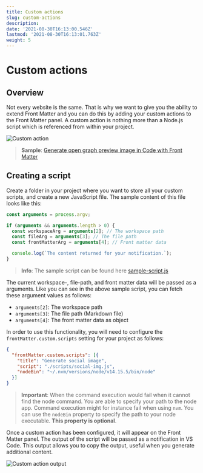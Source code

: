 ```yaml
---
title: Custom actions
slug: custom-actions
description: 
date: '2021-08-30T16:13:00.546Z'
lastmod: '2021-08-30T16:13:01.763Z'
weight: 5
---
```


# Custom actions

## Overview

Not every website is the same. That is why we want to give you the ability to extend Front Matter and you can do this by adding your custom actions to the Front Matter panel. A custom action is nothing more than a Node.js script which is referenced from within your project.

![Custom action](/assets/custom-action.png)

> **Sample**: [Generate open graph preview image in Code with Front Matter](https://www.eliostruyf.com/generate-open-graph-preview-image-code-front-matter/)

## Creating a script

Create a folder in your project where you want to store all your custom scripts, and create a new JavaScript file. The sample content of this file looks like this:

```javascript
const arguments = process.argv;

if (arguments && arguments.length > 0) {
  const workspaceArg = arguments[2]; // The workspace path
  const fileArg = arguments[3]; // The file path
  const frontMatterArg = arguments[4]; // Front matter data

  console.log(`The content returned for your notification.`);
}
```

> **Info**: The sample script can be found here [sample-script.js](https://github.com/estruyf/vscode-front-matter/blob/HEAD/sample/script-sample.js)

The current workspace-, file-path, and front matter data will be passed as a arguments. Like you can see in the above sample script, you can fetch these argument values as follows:

- `arguments[2]`: The workspace path
- `arguments[3]`: The file path (Markdown file)
- `arguments[4]`: The front matter data as object

In order to use this functionality, you will need to configure the `frontMatter.custom.scripts` setting for your project as follows:

```json
{
  "frontMatter.custom.scripts": [{
    "title": "Generate social image",
    "script": "./scripts/social-img.js",
    "nodeBin": "~/.nvm/versions/node/v14.15.5/bin/node"
  }]
}
```

> **Important**: When the command execution would fail when it cannot find the node command. You are able to specify your path to the node app. Command execution might for instance fail when using `nvm`. You can use the `nodeBin` property to specify the path to your node executable. **This property is optional**.

Once a custom action has been configured, it will appear on the Front Matter panel. The output of the script will be passed as a notification in VS Code. This output allows you to copy the output, useful when you generate additional content.

![Custom action output](/assets/custom-action-output.png)
